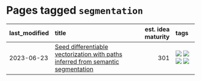 # Pages tagged `segmentation`

|last_modified|title|est. idea maturity|tags
|:---|:---|---:|:---|
|2023-06-23|[Seed differentiable vectorization with paths inferred from semantic segmentation](../vectorize_anything.md)|301|[![](https://img.shields.io/badge/tag-experimentation-e3be61)](../tags/experimentation.md) [![](https://img.shields.io/badge/tag-segmentation-b25b5)](../tags/segmentation.md) [![](https://img.shields.io/badge/tag-svg-76bb24)](../tags/svg.md) [![](https://img.shields.io/badge/tag-tooling-6013c8)](../tags/tooling.md)|